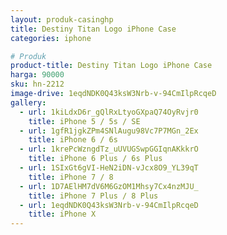 ```yaml
---
layout: produk-casinghp
title: Destiny Titan Logo iPhone Case
categories: iphone

# Produk
product-title: Destiny Titan Logo iPhone Case
harga: 90000
sku: hn-2212
image-drive: 1eqdNDK0Q43ksW3Nrb-v-94CmIlpRcqeD
gallery:
  - url: 1kiLdxD6r_gQlRxLtyoGXpaQ74OyRvjr0
    title: iPhone 5 / 5s / SE
  - url: 1gfR1jgkZPm4SNlAugu98Vc7P7MGn_2Ex
    title: iPhone 6 / 6s
  - url: 1krePcWzngdTz_uUVUGSwpGGIqnAKkkrO
    title: iPhone 6 Plus / 6s Plus
  - url: 1SIxGt6gVI-HeN2iDN-vJcx8O9_YL39qT
    title: iPhone 7 / 8
  - url: 1D7AElHM7dV6M6GzOM1Mhsy7Cx4nzMJU_
    title: iPhone 7 Plus / 8 Plus
  - url: 1eqdNDK0Q43ksW3Nrb-v-94CmIlpRcqeD
    title: iPhone X
---
```

